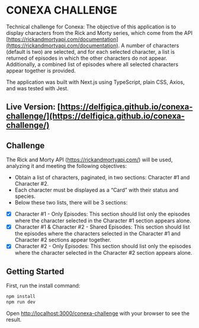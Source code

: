 # CONEXA CHALLENGE

Technical challenge for Conexa: The objective of this application is to display characters from the Rick and Morty series, which come from the API [https://rickandmortyapi.com/documentation](https://rickandmortyapi.com/documentation). A number of characters (default is two) are selected, and for each selected character, a list is returned of episodes in which the other characters do not appear. Additionally, a combined list of episodes where all selected characters appear together is provided.

The application was built with Next.js using TypeScript, plain CSS, Axios, and was tested with Jest.

## Live Version: [https://delfigica.github.io/conexa-challenge/](https://delfigica.github.io/conexa-challenge/)

##  Challenge 
The Rick and Morty API (https://rickandmortyapi.com/) will be used, analyzing it and meeting the following objectives:

 - Obtain a list of characters, paginated, in two sections: Character #1 and Character #2.
 - Each character must be displayed as a “Card” with their status and species.
 - Below these two lists, there will be 3 sections:
   
- [x] Character #1 - Only Episodes: This section should list only the episodes where the character selected in the Character #1 section appears alone.
- [x] Character #1 & Character #2 - Shared Episodes: This section should list the episodes where the characters selected in the Character #1 and Character #2 sections appear together.
- [x] Character #2 - Only Episodes: This section should list only the episodes where the character selected in the Character #2 section appears alone.

## Getting Started

First, run the install command:
```bash
npm install
npm run dev
```
Open [http://localhost:3000/conexa-challenge](http://localhost:3000/conexa-challenge) with your browser to see the result.
